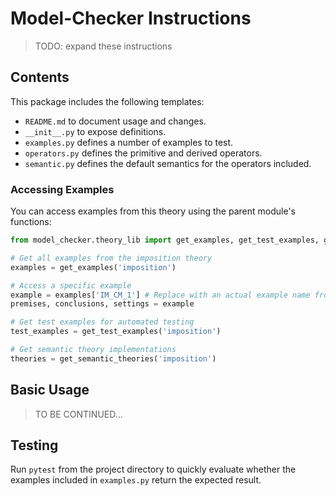 # Model-Checker Instructions

> TODO: expand these instructions

## Contents

This package includes the following templates:
  - `README.md` to document usage and changes.
  - `__init__.py` to expose definitions.
  - `examples.py` defines a number of examples to test.
  - `operators.py` defines the primitive and derived operators.
  - `semantic.py` defines the default semantics for the operators included.
  
### Accessing Examples

You can access examples from this theory using the parent module's functions:

```python
from model_checker.theory_lib import get_examples, get_test_examples, get_semantic_theories

# Get all examples from the imposition theory
examples = get_examples('imposition')

# Access a specific example
example = examples['IM_CM_1'] # Replace with an actual example name from this theory
premises, conclusions, settings = example

# Get test examples for automated testing
test_examples = get_test_examples('imposition')

# Get semantic theory implementations
theories = get_semantic_theories('imposition')
```

## Basic Usage

> TO BE CONTINUED...

## Testing

Run `pytest` from the project directory to quickly evaluate whether the examples included in `examples.py` return the expected result.

